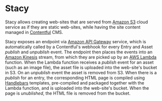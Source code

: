 # Stacy

Stacy allows creating web-sites that are served from [Amazon S3](https://aws.amazon.com/s3/) cloud service as if they are static web-sites, while having the site content managed in [Contentful](https://www.contentful.com/) CMS.

Stacy exposes an endpoint via [Amazon API Gateway](https://aws.amazon.com/api-gateway/) service, which is automatically called by a Contentful's webhook for every Entry and Asset *publish* and *unpublish* event. The endpoint then places the events into an [Amazon Kinesis](https://aws.amazon.com/kinesis/) stream, from which they are picked up by an [AWS Lambda](https://aws.amazon.com/lambda/) function. When the Lambda function receives a *publish* event for an asset (such as an image file), the asset file is uploaded into the web-site's bucket in S3. On an *unpublish* event the asset is removed from S3. When there is a *publish* for an entry, the corresponding HTML page is compiled using [Handlebars](http://handlebarsjs.com) templates, pre-compiled and packaged together with the Lambda function, and is uploaded into the web-site's bucket. When the page is *unublished*, the HTML file is removed from the bucket.
